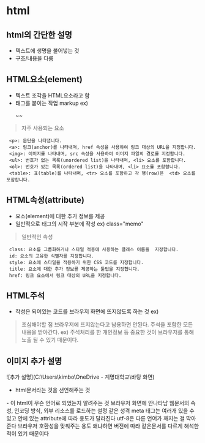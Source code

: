 # html 

## html의 간단한 설명
- 텍스트에 생명을 불어넣는 것
- 구조/내용을 다룸

## HTML요소(element)
  - 텍스트 조각을 HTML요소라고 함
  - 태그를 붙이는 작업 markup
    ex) <p> ~~ </p>
  
 > 자주 사용되는 요소

     <p>: 문단을 나타냅니다.
     <a>: 링크(anchor)를 나타내며, href 속성을 사용하여 링크 대상의 URL을 지정합니다.
     <img>: 이미지를 나타내며, src 속성을 사용하여 이미지 파일의 경로를 지정합니다.
     <ul>: 번호가 없는 목록(unordered list)을 나타내며, <li> 요소를 포함합니다.
     <ol>: 번호가 있는 목록(ordered list)을 나타내며, <li> 요소를 포함합니다.
     <table>: 표(table)를 나타내며, <tr> 요소를 포함하고 각 행(row)은  <td> 요소를 포함합니다.
  
## HTML속성(attribute)
  - 요소(element)에 대한 추가 정보를 제공
  - 일반적으로 태그의 시작 부분에 작성
    ex) class="memo" 

> 일반적인 속성

     class: 요소를 그룹화하거나 스타일 적용에 사용하는 클래스 이름을  지정합니다.
     id: 요소의 고유한 식별자를 지정합니다.
     style: 요소에 스타일을 적용하기 위한 CSS 코드를 지정합니다.
     title: 요소에 대한 추가 정보를 제공하는 툴팁을 지정합니다.
     href: 링크 요소에서 링크 대상의 URL을 지정합니다.

## HTML주석
  - 작성은 되어있는 코드를 브라우저 화면에 뜨지않도록 하는 것
   ex) <!-- ~~~  -->
 
  > 조심해야할 점
     브라우저에 뜨지않는다고 남용하면 안된다.
     주석을 포함한 모든 내용을 받아간다. 
     ex) 주석처리를 한 개인정보 등 중요한 것이 브라우저를 통해 노출 될 수 있기 때문이다.

## 이미지 추가 설명
![추가 설명](C:\Users\kimbo\OneDrive - 계명대학교\바탕 화면)

<!DOCTYPE html>
- html문서라는 것을 선언해주는 것

<html lang="ko"> 
- 이 html이 무슨 언어로 되었는지 알려주는 것

<head>
브라우저 화면에 안나타남
웹문서의 속성, 인코딩 방식, 외부 리소스를 로드하는 설정 같은 성격

<meta charset="UTF-8">
meta 태그는 여러개 있을 수 있고 안에 있는 attribute에 따라 용도가 달라진다
utf-8은 다른 언어가 깨지는 걸 막아준다

<meta http-equiv="X-UA-Compatible" content="IE=edge">
브라우저 호환성을 맞춰주는 용도
왜냐하면 버전에 따라 같은문서를 다르게 해석한 적이 있기 때문이다


